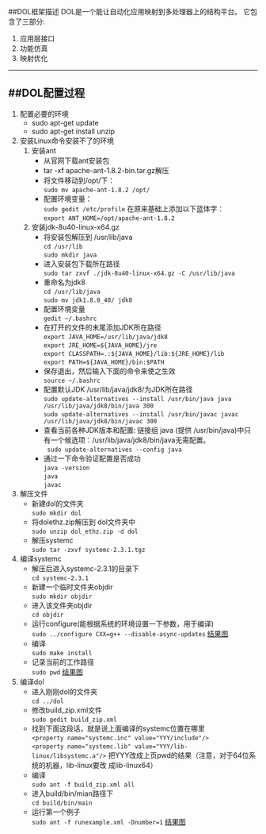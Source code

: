 ﻿
##DOL框架描述
DOL是一个能让自动化应用映射到多处理器上的结构平台。
它包含了三部分:
1. 应用层接口
2. 功能仿真
3. 映射优化

---

##DOL配置过程
---
1. 配置必要的环境
    * sudo apt-get update
    * sudo apt-get install  unzip
2. 安装Linux命令安装不了的环境
    1. 安装ant
        * 从官网下载ant安装包
        * tar -xf apache-ant-1.8.2-bin.tar.gz解压
        * 将文件移动到/opt/下：  
         `sudo mv apache-ant-1.8.2 /opt/`
        * 配置环境变量：  
         `sudo gedit /etc/profile`
          在原来基础上添加以下蓝体字：  
         `export ANT_HOME=/opt/apache-ant-1.8.2`
    2. 安装jdk-8u40-linux-x64.gz
        * 将安装包解压到 /usr/lib/java  
         `cd /usr/lib`  
`sudo mkdir java`
        * 进入安装包下载所在路径  
         `sudo tar zxvf ./jdk-8u40-linux-x64.gz -C /usr/lib/java`
        * 重命名为jdk8  
         `cd /usr/lib/java`  
         `sudo mv jdk1.8.0_40/ jdk8`
        * 配置环境变量  
         `gedit ~/.bashrc`
        * 在打开的文件的末尾添加JDK所在路径  
         `export JAVA_HOME=/usr/lib/java/jdk8`  
         `export JRE_HOME=${JAVA_HOME}/jre`  
         `export CLASSPATH=.:${JAVA_HOME}/lib:${JRE_HOME}/lib`  
         `export PATH=${JAVA_HOME}/bin:$PATH`
        * 保存退出，然后输入下面的命令来使之生效  
         `source ~/.bashrc`
        * 配置默认JDK /usr/lib/java/jdk8/为JDK所在路径  
         `sudo update-alternatives --install /usr/bin/java java /usr/lib/java/jdk8/bin/java 300`  
         `sudo update-alternatives --install /usr/bin/javac javac /usr/lib/java/jdk8/bin/javac 300`
        * 查看当前各种JDK版本和配置: 链接组 java (提供 /usr/bin/java)中只有一个候选项：/usr/lib/java/jdk8/bin/java无需配置。  
         ` sudo update-alternatives --config java`
        * 通过一下命令验证配置是否成功  
         `java -version`  
         `java`  
         `javac`
3. 解压文件
    * 新建dol的文件夹  
     `sudo mkdir dol`
    * 将dolethz.zip解压到 dol文件夹中  
     `sudo unzip dol_ethz.zip -d dol`
    * 解压systemc  
     `sudo tar -zxvf systemc-2.3.1.tgz`
4. 编译systemc
    * 解压后进入systemc-2.3.1的目录下  
     `cd systemc-2.3.1`
    * 新建一个临时文件夹objdir  
     `sudo mkdir objdir`
    * 进入该文件夹objdir  
     `cd objdir`
    * 运行configure(能根据系统的环境设置一下参数，用于编译)  
     `sudo ../configure CXX=g++ --disable-async-updates`
    [结果图](http://yun.baidu.com/share/link?shareid=2114761651&uk=2533959007)
    * 编译  
     `sudo make install`
    * 记录当前的工作路径  
     `sudo pwd`
    [结果图](http://yun.baidu.com/share/link?shareid=2156269802&uk=2533959007)
 5. 编译dol
    * 进入刚刚dol的文件夹  
     `cd ../dol`
    * 修改build_zip.xml文件  
     `sudo gedit build_zip.xml`
    * 找到下面这段话，就是说上面编译的systemc位置在哪里  
     `<property name="systemc.inc" value="YYY/include"/>`  
     `<property name="systemc.lib" value="YYY/lib-linux/libsystemc.a"/>`
    把YYY改成上页pwd的结果（注意，对于64位系统的机器，lib-linux要改 成lib-linux64）
    * 编译  
     `sudo ant -f build_zip.xml all`
    * 进入build/bin/mian路径下  
     `cd build/bin/main`
    * 运行第一个例子  
     `sudo ant -f runexample.xml -Dnumber=1`
[结果图](http://yun.baidu.com/share/link?shareid=3798913449&uk=2533959007)



    